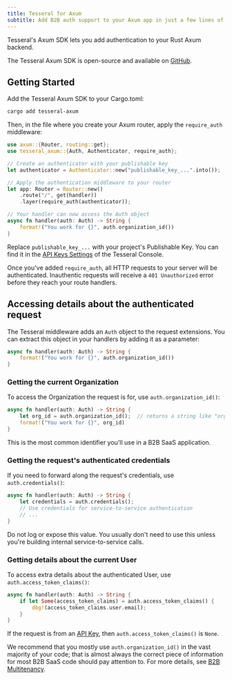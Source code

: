 ```yaml
---
title: Tesseral for Axum
subtitle: Add B2B auth support to your Axum app in just a few lines of code.
---
```


Tesseral's Axum SDK lets you add authentication to your Rust Axum backend.

The Tesseral Axum SDK is open-source and available on
[GitHub](https://github.com/tesseral-labs/tesseral-sdk-axum).

## Getting Started

Add the Tesseral Axum SDK to your Cargo.toml:

```bash
cargo add tesseral-axum
```

Then, in the file where you create your Axum router, apply the `require_auth`
middleware:

```rust
use axum::{Router, routing::get};
use tesseral_axum::{Auth, Authenticator, require_auth};

// Create an authenticator with your publishable key
let authenticator = Authenticator::new("publishable_key_...".into());

// Apply the authentication middleware to your router
let app: Router = Router::new()
    .route("/", get(handler))
    .layer(require_auth(authenticator));

// Your handler can now access the Auth object
async fn handler(auth: Auth) -> String {
    format!("You work for {}", auth.organization_id())
}
```

Replace `publishable_key_...` with your project's Publishable Key. You can find
it in the [API Keys
Settings](https://console.tesseral.com/project-settings/api-keys) of the
Tesseral Console.

Once you've added `require_auth`, all HTTP requests to your server will be
authenticated. Inauthentic requests will receive a `401 Unauthorized` error
before they reach your route handlers.

## Accessing details about the authenticated request

The Tesseral middleware adds an `Auth` object to the request extensions. You can
extract this object in your handlers by adding it as a parameter:

```rust
async fn handler(auth: Auth) -> String {
    format!("You work for {}", auth.organization_id())
}
```

### Getting the current Organization

To access the Organization the request is for, use `auth.organization_id()`:

```rust
async fn handler(auth: Auth) -> String {
    let org_id = auth.organization_id();  // returns a string like "org_..."
    format!("You work for {}", org_id)
}
```

This is the most common identifier you'll use in a B2B SaaS application.

### Getting the request's authenticated credentials

If you need to forward along the request's credentials, use `auth.credentials()`:

```rust
async fn handler(auth: Auth) -> String {
    let credentials = auth.credentials();
    // Use credentials for service-to-service authentication
    // ...
}
```

Do not log or expose this value. You usually don't need to use this unless
you're building internal service-to-service calls.

### Getting details about the current User

To access extra details about the authenticated User, use `auth.access_token_claims()`:

```rust
async fn handler(auth: Auth) -> String {
    if let Some(access_token_claims) = auth.access_token_claims() {
        dbg!(access_token_claims.user.email);
    }
}
```

If the request is from an [API Key](/docs/features/managed-api-keys), then
`auth.access_token_claims()` is `None`.

We recommend that you mostly use `auth.organization_id()` in the vast majority
of your code; that is almost always the correct piece of information for most
B2B SaaS code should pay attention to. For more details, see [B2B
Multitenancy](/docs/features/b2b-multitenancy).
